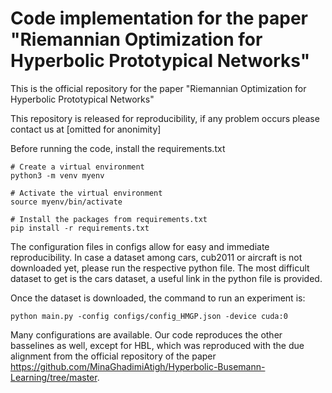 # Code implementation for the paper "Riemannian Optimization for Hyperbolic Prototypical Networks" 

This is the official repository for the paper "Riemannian Optimization for Hyperbolic Prototypical Networks"

This repository is released for reproducibility, if any problem occurs please contact us at [omitted for anonimity]

Before running the code, install the requirements.txt 

```
# Create a virtual environment
python3 -m venv myenv

# Activate the virtual environment
source myenv/bin/activate

# Install the packages from requirements.txt
pip install -r requirements.txt
```

The configuration files in configs allow for easy and immediate reproducibility. In case a dataset among cars, cub2011 or aircraft is not downloaded yet, please run the respective python file. The most difficult dataset to get is the cars dataset, a useful link in the python file is provided.

Once the dataset is downloaded, the command to run an experiment is:
```
python main.py -config configs/config_HMGP.json -device cuda:0
```

Many configurations are available. Our code reproduces the other basselines as well, except for HBL, which was reproduced with the due alignment from the official repository of the paper https://github.com/MinaGhadimiAtigh/Hyperbolic-Busemann-Learning/tree/master.
